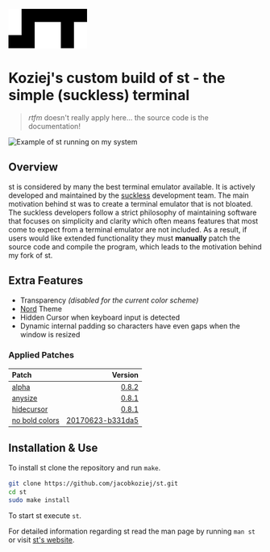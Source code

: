 [![st logo](st.png)](https://st.suckless.org/)
# Koziej's custom build of st - the simple (suckless) terminal
> *rtfm* doesn't really apply here... the source code is the documentation!

![Example of st running on my system](sample.png)

## Overview
st is considered by many the best terminal emulator available.
It is actively developed and maintained by the [suckless](https://suckless.org/) development team.
The main motivation behind st was to create a terminal emulator that is not bloated.
The suckless developers follow a strict philosophy of maintaining software that focuses on simplicity and clarity which often means features that most come to expect from a terminal emulator are not included.
As a result, if users would like extended functionality they must **manually** patch the source code and compile the program, which leads to the motivation behind my fork of st.

## Extra Features
* Transparency *(disabled for the current color scheme)*
* [Nord](https://www.nordtheme.com/) Theme
* Hidden Cursor when keyboard input is detected
* Dynamic internal padding so characters have even gaps when the window is resized

### Applied Patches
| Patch | Version |
| :-- | --: |
| [alpha](https://st.suckless.org/patches/alpha/) | [0.8.2](https://st.suckless.org/patches/alpha/st-alpha-0.8.2.diff) | 
| [anysize](https://st.suckless.org/patches/anysize/) | [0.8.1](https://st.suckless.org/patches/anysize/st-anysize-0.8.1.diff) |
| [hidecursor](https://st.suckless.org/patches/hidecursor/) | [0.8.1](https://st.suckless.org/patches/hidecursor/st-hidecursor-0.8.1.diff) |
| [no bold colors](https://st.suckless.org/patches/solarized/) | [20170623-b331da5](https://st.suckless.org/patches/solarized/st-no_bold_colors-20170623-b331da5.diff) |

## Installation & Use
To install st clone the repository and run `make`.
```sh
git clone https://github.com/jacobkoziej/st.git
cd st
sudo make install
```
To start st execute `st`.

For detailed information regarding st read the man page by running `man st` or visit [st's website](https://st.suckless.org).
